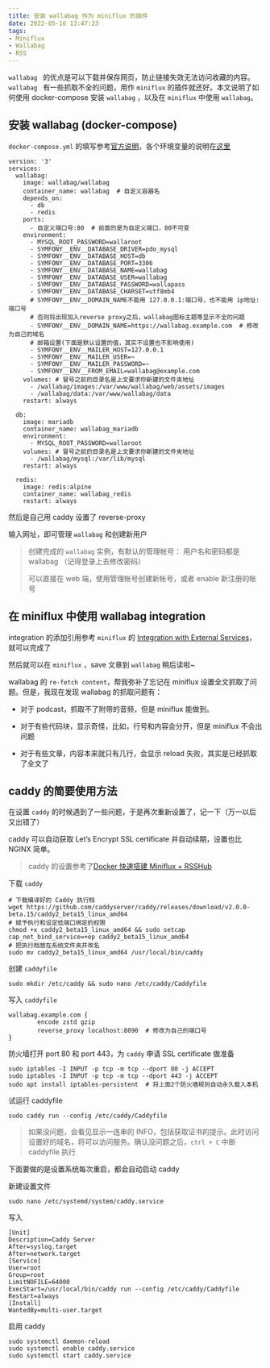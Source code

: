 ```yaml
---
title: 安装 wallabag 作为 miniflux 的插件
date: 2022-05-16 13:47:23
tags:
- Miniflux
- Wallabag
- RSS
---
```


`wallabag ` 的优点是可以下载并保存网页，防止链接失效无法访问收藏的内容。`wallabag ` 有一些抓取不全的问题，用作 `miniflux` 的插件就还好。本文说明了如何使用 docker-compose 安装 `wallabag` ，以及在 `miniflux` 中使用 `wallabag`。

<!--more-->

## 安装 wallabag (docker-compose)

`docker-compose.yml` 的填写参考[官方说明](https://github.com/wallabag/docker#docker-compose)，各个环境变量的说明在[这里](https://github.com/wallabag/docker#environment-variables)

```
version: '3'
services:
  wallabag:
    image: wallabag/wallabag  
    container_name: wallabag  # 自定义容器名
    depends_on:    
      - db
      - redis
    ports:
      - 自定义端口号:80  # 前面的是为自定义端口，80不可变
    environment:
      - MYSQL_ROOT_PASSWORD=wallaroot
      - SYMFONY__ENV__DATABASE_DRIVER=pdo_mysql
      - SYMFONY__ENV__DATABASE_HOST=db
      - SYMFONY__ENV__DATABASE_PORT=3306
      - SYMFONY__ENV__DATABASE_NAME=wallabag
      - SYMFONY__ENV__DATABASE_USER=wallabag
      - SYMFONY__ENV__DATABASE_PASSWORD=wallapass
      - SYMFONY__ENV__DATABASE_CHARSET=utf8mb4
      # SYMFONY__ENV__DOMAIN_NAME不能用 127.0.0.1:端口号，也不能用 ip地址:端口号
      # 否则将出现加入reverse proxy之后，wallabag图标主题等显示不全的问题
      - SYMFONY__ENV__DOMAIN_NAME=https://wallabag.example.com  # 修改为自己的域名
      # 邮箱设置(下面是默认设置的值，其实不设置也不影响使用)
      - SYMFONY__ENV__MAILER_HOST=127.0.0.1
      - SYMFONY__ENV__MAILER_USER=~
      - SYMFONY__ENV__MAILER_PASSWORD=~
      - SYMFONY__ENV__FROM_EMAIL=wallabag@example.com
    volumes: # 冒号之前的目录名是上文要求你新建的文件夹地址
      - /wallabag/images:/var/www/wallabag/web/assets/images
      - /wallabag/data:/var/www/wallabag/data
    restart: always

  db:
    image: mariadb
    container_name: wallabag_mariadb
    environment:
      - MYSQL_ROOT_PASSWORD=wallaroot
    volumes: # 冒号之前的目录名是上文要求你新建的文件夹地址
      - /wallabag/mysql:/var/lib/mysql
    restart: always

  redis:
    image: redis:alpine
    container_name: wallabag_redis
    restart: always
```

然后是自己用 caddy 设置了 reverse-proxy

输入网址，即可管理 `wallabag` 和创建新用户

> 创建完成的 `wallabag` 实例，有默认的管理帐号： 用户名和密码都是 wallabag （记得登录上去修改密码）
>
> 可以直接在 web 端，使用管理帐号创建新帐号，或者 enable 新注册的帐号

## 在 miniflux 中使用 wallabag integration

integration 的添加引用参考 `miniflux` 的 [Integration with External Services](https://miniflux.app/docs/services.html#wallabag)，就可以完成了

然后就可以在 `miniflux` ，save 文章到 `wallabag` 稍后读啦~

wallabag 的 `re-fetch content`，帮我弥补了忘记在 miniflux 设置全文抓取了问题。但是，我现在发现 wallabag 的抓取问题有：

* 对于 podcast，抓取不了附带的音频，但是 miniflux 能做到。

* 对于有些代码块，显示奇怪，比如，行号和内容会分开，但是 miniflux 不会出问题

* 对于有些文章，内容本来就只有几行，会显示 reload 失败，其实是已经抓取了全文了

## caddy 的简要使用方法
在设置 `caddy` 的时候遇到了一些问题，于是再次重新设置了，记一下（万一以后又出错了）

caddy 可以自动获取 Let’s Encrypt SSL certificate 并自动续期，设置也比 NGINX 简单。 

> caddy 的设置参考了[Docker 快速搭建 Miniflux + RSSHub](https://www.jkg.tw/p3246/)

下载 `caddy`
```
# 下载编译好的 Caddy 执行档
wget https://github.com/caddyserver/caddy/releases/download/v2.0.0-beta.15/caddy2_beta15_linux_amd64
# 赋予执行和设定低端口绑定的权限
chmod +x caddy2_beta15_linux_amd64 && sudo setcap cap_net_bind_service=+ep caddy2_beta15_linux_amd64
# 把执行档放在系统文件夹并改名
sudo mv caddy2_beta15_linux_amd64 /usr/local/bin/caddy
```

创建 `caddyfile`
```
sudo mkdir /etc/caddy && sudo nano /etc/caddy/Caddyfile
```

写入 `caddyfile`
```
wallabag.example.com {
        encode zstd gzip
        reverse_proxy localhost:8090  # 修改为自己的端口号
}
```

防火墙打开 port 80 和 port 443，为 `caddy` 申请 SSL certificate 做准备
```
sudo iptables -I INPUT -p tcp -m tcp --dport 80 -j ACCEPT
sudo iptables -I INPUT -p tcp -m tcp --dport 443 -j ACCEPT
sudo apt install iptables-persistent  # 将上面2个防火墙规则自动永久载入本机
```
试运行 caddyfile
```
sudo caddy run --config /etc/caddy/Caddyfile
```
> 如果没问题，会看见显示一连串的 INFO，包括获取证书的提示。此时访问设置好的域名，将可以访问服务。确认没问题之后，`ctrl + C` 中断 caddyfile 执行

下面要做的是设置系统每次重启，都会自动启动 caddy

新建设置文件
```
sudo nano /etc/systemd/system/caddy.service
```
写入
```
[Unit]
Description=Caddy Server
After=syslog.target
After=network.target
[Service]
User=root
Group=root
LimitNOFILE=64000
ExecStart=/usr/local/bin/caddy run --config /etc/caddy/Caddyfile
Restart=always
[Install]
WantedBy=multi-user.target
```

启用 caddy
```
sudo systemctl daemon-reload
sudo systemctl enable caddy.service
sudo systemctl start caddy.service
```
